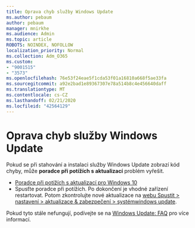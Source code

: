 ```yaml
---
title: Oprava chyb služby Windows Update
ms.author: pebaum
author: pebaum
manager: mnirkhe
ms.audience: Admin
ms.topic: article
ROBOTS: NOINDEX, NOFOLLOW
localization_priority: Normal
ms.collection: Adm_O365
ms.custom:
- "9001515"
- "3573"
ms.openlocfilehash: 76e53f24eae5f1cda53f01a16810a668f5ae33fa
ms.sourcegitcommit: a92e2bad1e89367307e78a514b8c4e456640daff
ms.translationtype: MT
ms.contentlocale: cs-CZ
ms.lasthandoff: 02/21/2020
ms.locfileid: "42564129"
---
```

# <a name="fix-windows-update-errors"></a>Oprava chyb služby Windows Update

Pokud se při stahování a instalaci služby Windows Update zobrazí kód chyby, může **poradce při potížích s aktualizací** problém vyřešit.

- [Poradce při potížích s aktualizací pro Windows 10](https://support.microsoft.com/en-us/help/4027322/windows-update-troubleshooter)
- Spusťte poradce při potížích. Po dokončení je vhodné zařízení restartovat. Potom zkontrolujte nové aktualizace na [webu Spustit > nastavení > aktualizace & zabezpečení > systémwindows update](ms-settings:windowsupdate).

Pokud tyto stále nefungují, podívejte se na [Windows Update: FAQ](https://support.microsoft.com/help/12373/windows-update-faq) pro více informací.
